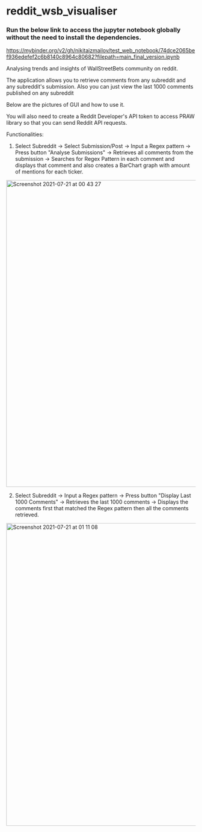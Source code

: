 # reddit_wsb_visualiser
### Run the below link to access the jupyter notebook globally without the need to install the dependencies.
https://mybinder.org/v2/gh/nikitaizmailov/test_web_notebook/74dce2065bef936edefef2c6b8140c8964c80682?filepath=main_final_version.ipynb

Analysing trends and insights of WallStreetBets community on reddit.

The application allows you to retrieve comments from any subreddit and any subreddit's submission. Also you can just view the last 1000 comments published on any subreddit

Below are the pictures of GUI and how to use it.

You will also need to create a Reddit Developer's API token to access PRAW library so that you can send Reddit API requests.


Functionalities:
1) Select Subreddit -> Select Submission/Post -> Input a Regex pattern -> Press button "Analyse Submissions" -> Retrieves all comments from the submission -> Searches for Regex Pattern in each comment and displays that comment and also creates a BarChart graph with amount of mentions for each ticker.
<img width="815" alt="Screenshot 2021-07-21 at 00 43 27" src="https://user-images.githubusercontent.com/42198709/126401885-62db84d8-3b85-4164-b5d4-932249160e7e.png">

2) Select Subreddit -> Input a Regex pattern -> Press button "Display Last 1000 Comments" -> Retrieves the last 1000 comments -> Displays the comments first that matched the Regex pattern then all the comments retrieved.
<img width="804" alt="Screenshot 2021-07-21 at 01 11 08" src="https://user-images.githubusercontent.com/42198709/126401878-14fccb75-f4f3-4fde-a72e-2253aa45e51e.png">
